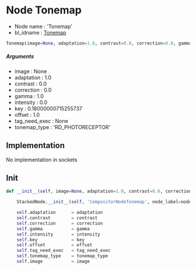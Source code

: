 # Node Tonemap

- Node name : 'Tonemap'
- bl_idname : [Tonemap](https://docs.blender.org/api/current/bpy.types.Tonemap.html)


``` python
Tonemap(image=None, adaptation=1.0, contrast=0.0, correction=0.0, gamma=1.0, intensity=0.0, key=0.18000000715255737, offset=1.0, tag_need_exec=None, tonemap_type='RD_PHOTORECEPTOR', node_label=None, node_color=None)
```
##### Arguments

- image : None
- adaptation : 1.0
- contrast : 0.0
- correction : 0.0
- gamma : 1.0
- intensity : 0.0
- key : 0.18000000715255737
- offset : 1.0
- tag_need_exec : None
- tonemap_type : 'RD_PHOTORECEPTOR'

## Implementation

No implementation in sockets

## Init

``` python
def __init__(self, image=None, adaptation=1.0, contrast=0.0, correction=0.0, gamma=1.0, intensity=0.0, key=0.18000000715255737, offset=1.0, tag_need_exec=None, tonemap_type='RD_PHOTORECEPTOR', node_label=None, node_color=None):

    StackedNode.__init__(self, 'CompositorNodeTonemap', node_label=node_label, node_color=node_color)

    self.adaptation      = adaptation
    self.contrast        = contrast
    self.correction      = correction
    self.gamma           = gamma
    self.intensity       = intensity
    self.key             = key
    self.offset          = offset
    self.tag_need_exec   = tag_need_exec
    self.tonemap_type    = tonemap_type
    self.image           = image
```
